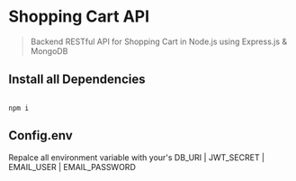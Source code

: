 # Shopping Cart API
>Backend RESTful API for Shopping Cart in Node.js using Express.js & MongoDB

## Install all Dependencies
```

npm i 
```

## Config.env
Repalce all environment variable with your's
DB_URI | JWT_SECRET | EMAIL_USER | EMAIL_PASSWORD

 
